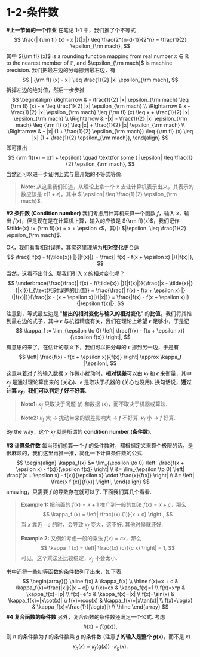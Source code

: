 # 1-2-条件数

**#上一节留的一个作业** 在笔记 1-1 中，我们推了个不等式
$$
\frac{| {\rm fl} (x) - x |}{|x|} \leq \frac{2^{n-d-1}}{2^n} = \frac{1}{2} \epsilon_{\rm mach},
$$
其中 ${\rm fl} (x)$ is a rounding function mapping from real number $x \in \mathbb{R}$ to the nearest member of $\mathbb{F}$, and $\epsilon_{\rm mach}$ is machine precision. 我们把最左边的分母挪到最右边，有
$$
| {\rm fl} (x) - x | \leq \frac{1}{2} |x| \epsilon_{\rm mach},
$$
拆掉左边的绝对值，然后一步步推
$$
\begin{align}
\Rightarrow
& - \frac{1}{2} |x| \epsilon_{\rm mach} \leq {\rm fl} (x) - x \leq \frac{1}{2} |x| \epsilon_{\rm mach} \\
\Rightarrow
& x - \frac{1}{2} |x| \epsilon_{\rm mach} \leq {\rm fl} (x) \leq x + \frac{1}{2} |x| \epsilon_{\rm mach} \\
\Rightarrow 
& -|x| - \frac{1}{2} |x| \epsilon_{\rm mach} \leq {\rm fl} (x) \leq |x| + \frac{1}{2} |x| \epsilon_{\rm mach} \\
\Rightarrow
& - |x| (1 + \frac{1}{2} \epsilon_{\rm mach}) \leq {\rm fl} (x) \leq |x| (1 + \frac{1}{2} \epsilon_{\rm mach}),
\end{align}
$$
即可推出
$$
{\rm fl}(x) = x(1 + \epsilon) \quad \text{for some } |\epsilon| \leq \frac{1}{2} \epsilon_{\rm mach},
$$
当然还可以进一步证明上式与最开始的不等式等价.

> **Note:** 从这里我们知道，从理论上拿一个 $x$ 去让计算机表示出来，其表示的数应该是 $x(1 + \epsilon)$，其中 $|\epsilon| \leq \frac{1}{2} \epsilon_{\rm mach}$.

**#2 条件数 (Condition number)** 我们考虑用计算机来算一个函数 $f$，输入 $x$，输出 $f(x)$，但是现在是在计算机上算，输入的应该是 ${\rm fl}(x)$，我们记作 $\tilde{x} := {\rm fl}(x) = x + \epsilon x$，其中 $|\epsilon| \leq \frac{1}{2} \epsilon_{\rm mach}$.

OK，我们看看相对误差，其实这里理解为**相对变化**更合适
$$
\frac{| f(x) - f(\tilde{x}) |}{|f(x)|} = \frac{| f(x) - f(x + \epsilon x) |}{|f(x)|},
$$
当然，这看不出什么. 那我们引入 $x$ 的相对变化呢？
$$
\underbrace{\frac{\frac{| f(x) - f(\tilde{x}) |}{|f(x)|}}{\frac{|x - \tilde{x}|}{|x|}}}_{\text{相对误差的比值}} = \frac{\frac{| f(x) - f(x + \epsilon x) |}{|f(x)|}}{\frac{|x - (x + \epsilon x)|}{|x|}} = \frac{|f(x) - f(x + \epsilon x)|}{|\epsilon f(x)|},
$$
注意到，等式最左边是 "**输出的相对变化**与**输入的相对变化**" 的**比值**，我们将其推到最右边的式子，其中 $\epsilon$ 与机器精度有关，我们在理论上希望 $\epsilon$ 足够小，于是记
$$
\kappa_f := \lim_{\epsilon \to 0} \left| \frac{f(x) - f(x + \epsilon x)}{\epsilon f(x)} \right|,
$$
有意思的来了，在估计的意义下，我们可以把分母的 $\epsilon$ 挪到另一边，于是有
$$
\left| \frac{f(x) - f(x + \epsilon x)}{f(x)} \right| \approx \kappa_f |\epsilon|,
$$
这意味着对 $f$ 的输入数据 $x$ 作微小扰动时，**相对误差**可以由 $\kappa_f$ 和 $\epsilon$ 来衡量，其中 $\kappa_f$ 是通过理论算出来的 (关心)、$\epsilon$ 是取决于机器的 (关心也没用). 换句话说，**通过计算 $\kappa_f$，我们可以判定 $f$ 好不好算**.

> **Note1:** $\kappa_f$ 只取决于问题 ($f$) 和数据 ($x$)，而不取决于机器或算法.
>
> **Note2:** $\kappa_f$ 大 -> 扰动带来的误差影响大 -> $f$ 不好算. $\kappa_f$ 小 -> $f$ 好算. 

By the way，这个 $\kappa_f$ 就是所谓的 **condition number (条件数)**.

**#3 计算条件数** 每当我们想算一个 $f$ 的条件数时，都根据定义来算个极限的话，是很麻烦的，我们这里再推一推，简化一下计算条件数的公式.
$$
\begin{align}
    \kappa_f(x) &= \lim_{\epsilon \to 0} \left| \frac{f(x + \epsilon x) - f(x)}{\epsilon f(x)} \right| \\
    &= \lim_{\epsilon \to 0} \left| \frac{f(x + \epsilon x) - f(x)}{\epsilon x} \cdot \frac{x}{f(x)} \right| \\
    &= \left| \frac{x f'(x)}{f(x)} \right|,
\end{align}
$$
amazing，只需要 $f$ 的导数存在就可以了. 下面我们算几个看看.

> **Example 1:** 把前面的 $f(x) = x + 1$ 推广到一般的加法 $f(x) = x + c$，那么
> $$
> \kappa_f (x) = \left| \frac{(x) (1)}{x + c} \right|,
> $$
> 当 $x$ 靠近 $-c$ 的时，会导致 $\kappa_f$ 变大，这不好. 其他时候就还好.
>
> **Example 2:** 又例如考虑一般的乘法 $f(x) = cx$，那么
> $$
> \kappa_f (x) = \left| \frac{(x) (c)}{c x} \right| = 1,
> $$
> 可见，这个乘法还比较稳定，$\kappa_f$ 不会太小.

书中还将一些初等函数的条件数列了出来，如下表.
$$
\begin{array}{}
\hline
f(x) & \kappa_f(x) \\
\hline
f(x)=x + c & \kappa_f(x)=\frac{|x|}{|x + c|} \\
f(x)=cx & \kappa_f(x)=1 \\
f(x)=x^p & \kappa_f(x)=|p| \\
f(x)=e^x & \kappa_f(x)=|x| \\
f(x)=\sin(x) & \kappa_f(x)=|x\cot(x)| \\
f(x)=\cos(x) & \kappa_f(x)=|x\tan(x)| \\
f(x)=\log(x) & \kappa_f(x)=\frac{1}{|\log(x)|} \\
\hline
\end{array}
$$
**#4 复合函数的条件数** 另外，复合函数的条件数还满足一个公式. 考虑
$$
h(x) = f(g(x)),
$$
则 $h$ 的条件数为 $f$ 的条件数乘 $g$ 的条件数 (注意 **$f$ 的输入是整个 $g(x)$**，而不是 $x$)
$$
\kappa_h(x)=\kappa_f(g(x))\cdot\kappa_g(x).
$$
